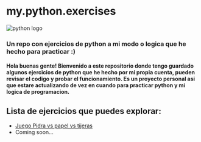 # my.python.exercises

![python logo](https://external-content.duckduckgo.com/iu/?u=https%3A%2F%2Fcdn.iconscout.com%2Ficon%2Ffree%2Fpng-128%2Fpython-2-226051.png&f=1&nofb=1&ipt=006827f1e93dfc591da3f913f815feb332c6570fe91f4d6cd5c20b18642d0144&ipo=images)

<h3> Un repo con ejercicios de python a mi modo o logica que he hecho para practicar :) </h3>

<h4>Hola buenas gente! Bienvenido a este repositorio donde tengo guardado algunos ejercicios de python que he hecho por mi propia cuenta, pueden revisar el codigo y probar el funcionamiento. Es un proyecto personal asi que estare actualizando de vez en cuando para practicar python y mi logica de programacion.</h4>

## Lista de ejercicios que puedes explorar:

- [Juego Pidra vs papel vs tijeras](https://github.com/trbureiyan/my.python.exercises/blob/main/Exercises/001%20piedra_papel_tijera.py)
- Coming soon...
